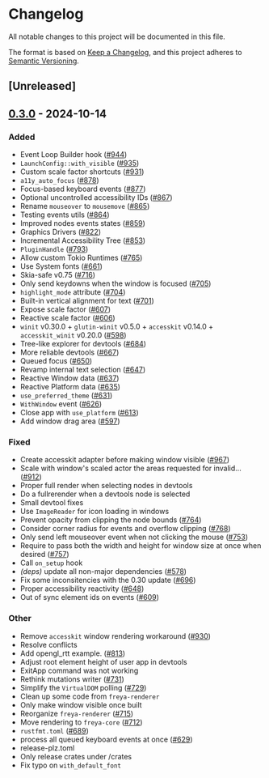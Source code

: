 # Changelog

All notable changes to this project will be documented in this file.

The format is based on [Keep a Changelog](https://keepachangelog.com/en/1.0.0/),
and this project adheres to [Semantic Versioning](https://semver.org/spec/v2.0.0.html).

## [Unreleased]

## [0.3.0](https://github.com/RobertasJ/freya/compare/freya-renderer-v0.2.1...freya-renderer-v0.3.0) - 2024-10-14

### Added

- Event Loop Builder hook ([#944](https://github.com/RobertasJ/freya/pull/944))
- `LaunchConfig::with_visible` ([#935](https://github.com/RobertasJ/freya/pull/935))
- Custom scale factor shortcuts ([#931](https://github.com/RobertasJ/freya/pull/931))
- `a11y_auto_focus` ([#878](https://github.com/RobertasJ/freya/pull/878))
- Focus-based keyboard events ([#877](https://github.com/RobertasJ/freya/pull/877))
- Optional uncontrolled accessibility IDs ([#867](https://github.com/RobertasJ/freya/pull/867))
- Rename `mouseover` to `mousemove` ([#865](https://github.com/RobertasJ/freya/pull/865))
- Testing events utils ([#864](https://github.com/RobertasJ/freya/pull/864))
- Improved nodes events states ([#859](https://github.com/RobertasJ/freya/pull/859))
- Graphics Drivers ([#822](https://github.com/RobertasJ/freya/pull/822))
- Incremental Accessibility Tree ([#853](https://github.com/RobertasJ/freya/pull/853))
- `PluginHandle` ([#793](https://github.com/RobertasJ/freya/pull/793))
- Allow custom Tokio Runtimes ([#765](https://github.com/RobertasJ/freya/pull/765))
- Use System fonts ([#661](https://github.com/RobertasJ/freya/pull/661))
- Skia-safe v0.75 ([#716](https://github.com/RobertasJ/freya/pull/716))
- Only send keydowns when the window is focused ([#705](https://github.com/RobertasJ/freya/pull/705))
- `highlight_mode` attribute ([#704](https://github.com/RobertasJ/freya/pull/704))
- Built-in vertical alignment for text ([#701](https://github.com/RobertasJ/freya/pull/701))
- Expose scale factor ([#607](https://github.com/RobertasJ/freya/pull/607))
- Reactive scale factor ([#606](https://github.com/RobertasJ/freya/pull/606))
- `winit` v0.30.0 + `glutin-winit` v0.5.0 + `accesskit` v0.14.0 + `accesskit_winit` v0.20.0  ([#598](https://github.com/RobertasJ/freya/pull/598))
- Tree-like explorer for devtools ([#684](https://github.com/RobertasJ/freya/pull/684))
- More reliable devtools ([#667](https://github.com/RobertasJ/freya/pull/667))
- Queued focus ([#650](https://github.com/RobertasJ/freya/pull/650))
- Revamp internal text selection ([#647](https://github.com/RobertasJ/freya/pull/647))
- Reactive Window data ([#637](https://github.com/RobertasJ/freya/pull/637))
- Reactive Platform data ([#635](https://github.com/RobertasJ/freya/pull/635))
- `use_preferred_theme` ([#631](https://github.com/RobertasJ/freya/pull/631))
- `WithWindow` event ([#626](https://github.com/RobertasJ/freya/pull/626))
- Close app with `use_platform` ([#613](https://github.com/RobertasJ/freya/pull/613))
- Add window drag area ([#597](https://github.com/RobertasJ/freya/pull/597))

### Fixed

- Create accesskit adapter before making window visible ([#967](https://github.com/RobertasJ/freya/pull/967))
- Scale with window's scaled actor the areas requested for invalid… ([#912](https://github.com/RobertasJ/freya/pull/912))
- Proper full render when selecting nodes in devtools
- Do a fullrerender when a devtools node is selected
- Small devtool fixes
- Use `ImageReader` for icon loading in windows
- Prevent opacity from clipping the node bounds ([#764](https://github.com/RobertasJ/freya/pull/764))
- Consider corner radius for events and overflow clipping ([#768](https://github.com/RobertasJ/freya/pull/768))
- Only send left mouseover event when not clicking the mouse ([#753](https://github.com/RobertasJ/freya/pull/753))
- Require to pass both the width and height for window size at once when desired ([#757](https://github.com/RobertasJ/freya/pull/757))
- Call `on_setup` hook
- *(deps)* update all non-major dependencies ([#578](https://github.com/RobertasJ/freya/pull/578))
- Fix some inconsitencies with the 0.30 update ([#696](https://github.com/RobertasJ/freya/pull/696))
- Proper accessibility reactivity ([#648](https://github.com/RobertasJ/freya/pull/648))
- Out of sync element ids on events ([#609](https://github.com/RobertasJ/freya/pull/609))

### Other

- Remove `accesskit` window rendering workaround ([#930](https://github.com/RobertasJ/freya/pull/930))
- Resolve conflicts
- Add opengl_rtt example. ([#813](https://github.com/RobertasJ/freya/pull/813))
- Adjust root element height of user app in devtools
- ExitApp command was not working
- Rethink mutations writer ([#731](https://github.com/RobertasJ/freya/pull/731))
- Simplify the `VirtualDOM` polling ([#729](https://github.com/RobertasJ/freya/pull/729))
- Clean up some code from `freya-renderer`
- Only make window visible once built
- Reorganize `freya-renderer` ([#715](https://github.com/RobertasJ/freya/pull/715))
- Move rendering to `freya-core` ([#712](https://github.com/RobertasJ/freya/pull/712))
- `rustfmt.toml` ([#689](https://github.com/RobertasJ/freya/pull/689))
- process all queued keyboard events at once ([#629](https://github.com/RobertasJ/freya/pull/629))
- release-plz.toml
- Only release crates under /crates
- Fix typo on `with_default_font`
